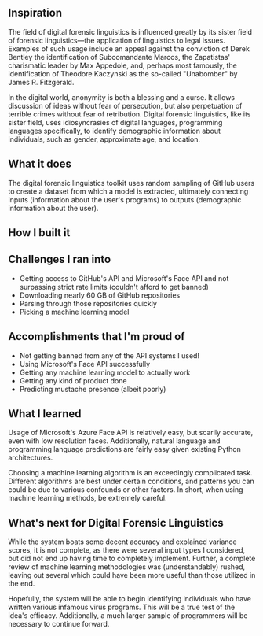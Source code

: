 ## Inspiration

The field of digital forensic linguistics is influenced greatly by its sister field of forensic linguistics—the application of linguistics to legal issues. Examples of such usage include an appeal against the conviction of Derek Bentley the identification of Subcomandante Marcos, the Zapatistas' charismatic leader by Max Appedole, and, perhaps most famously, the identification of Theodore Kaczynski as the so-called "Unabomber" by James R. Fitzgerald.

In the digital world, anonymity is both a blessing and a curse. It allows discussion of ideas without fear of persecution, but also perpetuation of terrible crimes without fear of retribution. Digital forensic linguistics, like its sister field, uses idiosyncrasies of digital languages, programming languages specifically, to identify demographic information about individuals, such as gender, approximate age, and location.

## What it does

The digital forensic linguistics toolkit uses random sampling of GitHub users to create a dataset from which a model is extracted, ultimately connecting inputs (information about the user's programs) to outputs (demographic information about the user).

## How I built it

## Challenges I ran into

* Getting access to GitHub's API and Microsoft's Face API and not surpassing strict rate limits (couldn't afford to get banned)
* Downloading nearly 60 GB of GitHub repositories
* Parsing through those repositories quickly
* Picking a machine learning model

## Accomplishments that I'm proud of

* Not getting banned from any of the API systems I used!
* Using Microsoft's Face API successfully
* Getting any machine learning model to actually work
* Getting any kind of product done
* Predicting mustache presence (albeit poorly)

## What I learned

Usage of Microsoft's Azure Face API is relatively easy, but scarily accurate, even with low resolution faces. Additionally, natural language and programming language predictions are fairly easy given existing Python architectures.

Choosing a machine learning algorithm is an exceedingly complicated task. Different algorithms are best under certain conditions, and patterns you can could be due to various confounds or other factors. In short, when using machine learning methods, be extremely careful.

## What's next for Digital Forensic Linguistics

While the system boats some decent accuracy and explained variance scores, it is not complete, as there were several input types I considered, but did not end up having time to completely implement. Further, a complete review of machine learning methodologies was (understandably) rushed, leaving out several which could have been more useful than those utilized in the end.

Hopefully, the system will be able to begin identifying individuals who have written various infamous virus programs. This will be a true test of the idea's efficacy. Additionally, a much larger sample of programmers will be necessary to continue forward.

